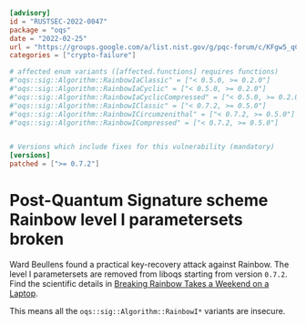 ```toml
[advisory]
id = "RUSTSEC-2022-0047"
package = "oqs"
date = "2022-02-25"
url = "https://groups.google.com/a/list.nist.gov/g/pqc-forum/c/KFgw5_qCXiI?pli=1"
categories = ["crypto-failure"]

# affected enum variants ([affected.functions] requires functions)
#"oqs::sig::Algorithm::RainbowIaClassic" = ["< 0.5.0, >= 0.2.0"]
#"oqs::sig::Algorithm::RainbowIaCyclic" = ["< 0.5.0, >= 0.2.0"]
#"oqs::sig::Algorithm::RainbowIaCyclicCompressed" = ["< 0.5.0, >= 0.2.0"]
#"oqs::sig::Algorithm::RainbowIClassic" = ["< 0.7.2, >= 0.5.0"]
#"oqs::sig::Algorithm::RainbowICircumzenithal" = ["< 0.7.2, >= 0.5.0"]
#"oqs::sig::Algorithm::RainbowICompressed" = ["< 0.7.2, >= 0.5.0"]


# Versions which include fixes for this vulnerability (mandatory)
[versions]
patched = [">= 0.7.2"]
```

# Post-Quantum Signature scheme Rainbow level I parametersets broken

Ward Beullens found a practical key-recovery attack against Rainbow.
The level I parametersets are removed from liboqs starting from version `0.7.2`.
Find the scientific details in [Breaking Rainbow Takes a Weekend on a Laptop](https://eprint.iacr.org/2022/214).

This means all the `oqs::sig::Algorithm::RainbowI*` variants are insecure.
